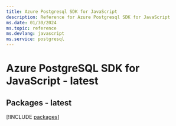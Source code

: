 ```yaml
---
title: Azure Postgresql SDK for JavaScript
description: Reference for Azure Postgresql SDK for JavaScript
ms.date: 01/30/2024
ms.topic: reference
ms.devlang: javascript
ms.service: postgresql
---
```

# Azure PostgreSQL SDK for JavaScript - latest
## Packages - latest
[!INCLUDE [packages](postgresql-index.md)]